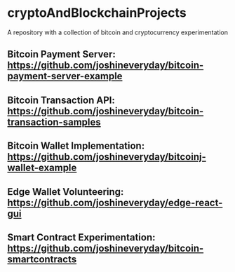 # cryptoAndBlockchainProjects
A repository with a collection of bitcoin and cryptocurrency experimentation


## Bitcoin Payment Server: https://github.com/joshineveryday/bitcoin-payment-server-example
## Bitcoin Transaction API: https://github.com/joshineveryday/bitcoin-transaction-samples
## Bitcoin Wallet Implementation: https://github.com/joshineveryday/bitcoinj-wallet-example
## Edge Wallet Volunteering: https://github.com/joshineveryday/edge-react-gui
## Smart Contract Experimentation: https://github.com/joshineveryday/bitcoin-smartcontracts
